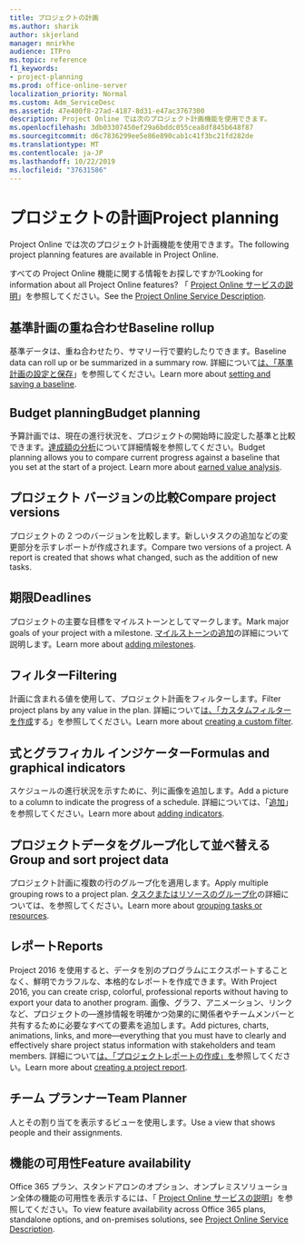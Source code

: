 ```yaml
---
title: プロジェクトの計画
ms.author: sharik
author: skjerland
manager: mnirkhe
audience: ITPro
ms.topic: reference
f1_keywords:
- project-planning
ms.prod: office-online-server
localization_priority: Normal
ms.custom: Adm_ServiceDesc
ms.assetid: 47e400f8-27ad-4187-8d31-e47ac3767300
description: Project Online では次のプロジェクト計画機能を使用できます。
ms.openlocfilehash: 3db03307450ef29a6bddc055cea8df845b648f87
ms.sourcegitcommit: d6c7836299ee5e86e890cab1c41f3bc21fd282de
ms.translationtype: MT
ms.contentlocale: ja-JP
ms.lasthandoff: 10/22/2019
ms.locfileid: "37631586"
---
```

# <a name="project-planning"></a><span data-ttu-id="ca09e-103">プロジェクトの計画</span><span class="sxs-lookup"><span data-stu-id="ca09e-103">Project planning</span></span>

<span data-ttu-id="ca09e-104">Project Online では次のプロジェクト計画機能を使用できます。</span><span class="sxs-lookup"><span data-stu-id="ca09e-104">The following project planning features are available in Project Online.</span></span>
  
<span data-ttu-id="ca09e-105">すべての Project Online 機能に関する情報をお探しですか?</span><span class="sxs-lookup"><span data-stu-id="ca09e-105">Looking for information about all Project Online features?</span></span> <span data-ttu-id="ca09e-106">「 [Project Online サービスの説明](project-online-service-description.md)」を参照してください。</span><span class="sxs-lookup"><span data-stu-id="ca09e-106">See the [Project Online Service Description](project-online-service-description.md).</span></span>
  
## <a name="baseline-rollup"></a><span data-ttu-id="ca09e-107">基準計画の重ね合わせ</span><span class="sxs-lookup"><span data-stu-id="ca09e-107">Baseline rollup</span></span>

<span data-ttu-id="ca09e-108">基準データは、重ね合わせたり、サマリー行で要約したりできます。</span><span class="sxs-lookup"><span data-stu-id="ca09e-108">Baseline data can roll up or be summarized in a summary row.</span></span> <span data-ttu-id="ca09e-109">詳細について[は、「基準計画の設定と保存](https://go.microsoft.com/fwlink/p/?LinkId=271346)」を参照してください。</span><span class="sxs-lookup"><span data-stu-id="ca09e-109">Learn more about [setting and saving a baseline](https://go.microsoft.com/fwlink/p/?LinkId=271346).</span></span>
  
## <a name="budget-planning"></a><span data-ttu-id="ca09e-110">Budget planning</span><span class="sxs-lookup"><span data-stu-id="ca09e-110">Budget planning</span></span>

<span data-ttu-id="ca09e-p103">予算計画では、現在の進行状況を、プロジェクトの開始時に設定した基準と比較できます。[達成額の分析](https://go.microsoft.com/fwlink/p/?LinkId=271336)について詳細情報を参照してください。</span><span class="sxs-lookup"><span data-stu-id="ca09e-p103">Budget planning allows you to compare current progress against a baseline that you set at the start of a project. Learn more about [earned value analysis](https://go.microsoft.com/fwlink/p/?LinkId=271336).</span></span>
  
## <a name="compare-project-versions"></a><span data-ttu-id="ca09e-113">プロジェクト バージョンの比較</span><span class="sxs-lookup"><span data-stu-id="ca09e-113">Compare project versions</span></span>

<span data-ttu-id="ca09e-p104">プロジェクトの 2 つのバージョンを比較します。新しいタスクの追加などの変更部分を示すレポートが作成されます。</span><span class="sxs-lookup"><span data-stu-id="ca09e-p104">Compare two versions of a project. A report is created that shows what changed, such as the addition of new tasks.</span></span>
  
## <a name="deadlines"></a><span data-ttu-id="ca09e-116">期限</span><span class="sxs-lookup"><span data-stu-id="ca09e-116">Deadlines</span></span>

<span data-ttu-id="ca09e-117">プロジェクトの主要な目標をマイルストーンとしてマークします。</span><span class="sxs-lookup"><span data-stu-id="ca09e-117">Mark major goals of your project with a milestone.</span></span> <span data-ttu-id="ca09e-118">[マイルストーンの追加](https://go.microsoft.com/fwlink/p/?LinkId=271339)の詳細について説明します。</span><span class="sxs-lookup"><span data-stu-id="ca09e-118">Learn more about [adding milestones](https://go.microsoft.com/fwlink/p/?LinkId=271339).</span></span>
  
## <a name="filtering"></a><span data-ttu-id="ca09e-119">フィルター</span><span class="sxs-lookup"><span data-stu-id="ca09e-119">Filtering</span></span>

<span data-ttu-id="ca09e-120">計画に含まれる値を使用して、プロジェクト計画をフィルターします。</span><span class="sxs-lookup"><span data-stu-id="ca09e-120">Filter project plans by any value in the plan.</span></span> <span data-ttu-id="ca09e-121">詳細について[は、「カスタムフィルターを作成](https://go.microsoft.com/fwlink/p/?LinkId=271341)する」を参照してください。</span><span class="sxs-lookup"><span data-stu-id="ca09e-121">Learn more about [creating a custom filter](https://go.microsoft.com/fwlink/p/?LinkId=271341).</span></span>
  
## <a name="formulas-and-graphical-indicators"></a><span data-ttu-id="ca09e-122">式とグラフィカル インジケーター</span><span class="sxs-lookup"><span data-stu-id="ca09e-122">Formulas and graphical indicators</span></span>

<span data-ttu-id="ca09e-123">スケジュールの進行状況を示すために、列に画像を追加します。</span><span class="sxs-lookup"><span data-stu-id="ca09e-123">Add a picture to a column to indicate the progress of a schedule.</span></span> <span data-ttu-id="ca09e-124">詳細については、「[追加](https://go.microsoft.com/fwlink/p/?LinkId=271340)」を参照してください。</span><span class="sxs-lookup"><span data-stu-id="ca09e-124">Learn more about [adding indicators](https://go.microsoft.com/fwlink/p/?LinkId=271340).</span></span>
  
## <a name="group-and-sort-project-data"></a><span data-ttu-id="ca09e-125">プロジェクトデータをグループ化して並べ替える</span><span class="sxs-lookup"><span data-stu-id="ca09e-125">Group and sort project data</span></span>

<span data-ttu-id="ca09e-126">プロジェクト計画に複数の行のグループ化を適用します。</span><span class="sxs-lookup"><span data-stu-id="ca09e-126">Apply multiple grouping rows to a project plan.</span></span> <span data-ttu-id="ca09e-127">[タスクまたはリソースのグループ化](https://go.microsoft.com/fwlink/p/?LinkId=271326)の詳細については、を参照してください。</span><span class="sxs-lookup"><span data-stu-id="ca09e-127">Learn more about [grouping tasks or resources](https://go.microsoft.com/fwlink/p/?LinkId=271326).</span></span>
  
## <a name="reports"></a><span data-ttu-id="ca09e-128">レポート</span><span class="sxs-lookup"><span data-stu-id="ca09e-128">Reports</span></span>

<span data-ttu-id="ca09e-129">Project 2016 を使用すると、データを別のプログラムにエクスポートすることなく、鮮明でカラフルな、本格的なレポートを作成できます。</span><span class="sxs-lookup"><span data-stu-id="ca09e-129">With Project 2016, you can create crisp, colorful, professional reports without having to export your data to another program.</span></span> <span data-ttu-id="ca09e-130">画像、グラフ、アニメーション、リンクなど、プロジェクトの&mdash;進捗情報を明確かつ効果的に関係者やチームメンバーと共有するために必要なすべての要素を追加します。</span><span class="sxs-lookup"><span data-stu-id="ca09e-130">Add pictures, charts, animations, links, and more&mdash;everything that you must have to clearly and effectively share project status information with stakeholders and team members.</span></span> <span data-ttu-id="ca09e-131">詳細について[は、「プロジェクトレポートの作成」を](https://go.microsoft.com/fwlink/p/?LinkId=271349)参照してください。</span><span class="sxs-lookup"><span data-stu-id="ca09e-131">Learn more about [creating a project report](https://go.microsoft.com/fwlink/p/?LinkId=271349).</span></span>
  
## <a name="team-planner"></a><span data-ttu-id="ca09e-132">チーム プランナー</span><span class="sxs-lookup"><span data-stu-id="ca09e-132">Team Planner</span></span>

<span data-ttu-id="ca09e-133">人とその割り当てを表示するビューを使用します。</span><span class="sxs-lookup"><span data-stu-id="ca09e-133">Use a view that shows people and their assignments.</span></span> 
  
## <a name="feature-availability"></a><span data-ttu-id="ca09e-134">機能の可用性</span><span class="sxs-lookup"><span data-stu-id="ca09e-134">Feature availability</span></span>

<span data-ttu-id="ca09e-135">Office 365 プラン、スタンドアロンのオプション、オンプレミスソリューション全体の機能の可用性を表示するには、「 [Project Online サービスの説明](project-online-service-description.md)」を参照してください。</span><span class="sxs-lookup"><span data-stu-id="ca09e-135">To view feature availability across Office 365 plans, standalone options, and on-premises solutions, see [Project Online Service Description](project-online-service-description.md).</span></span>
  